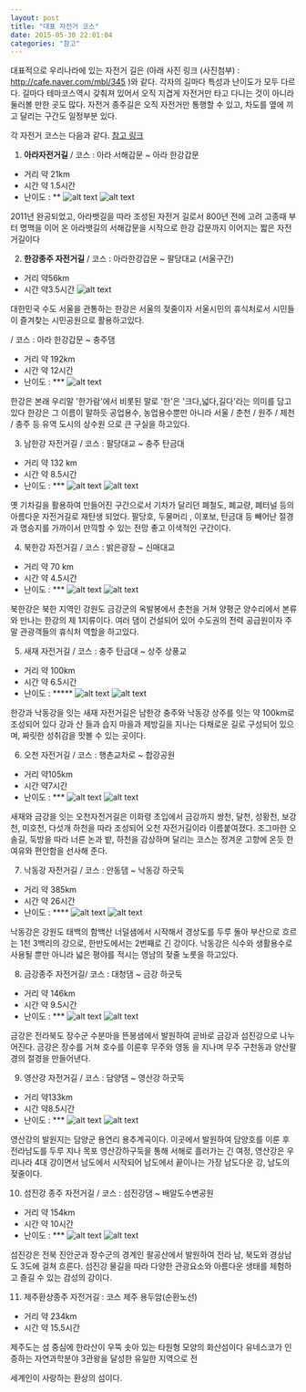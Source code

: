 ```yaml
---
layout: post
title: "대표 자전거 코스"
date: 2015-05-30 22:01:04
categories: "참고"
---
```


대표적으로 우리나라에 있는 자전거 길은 (아래 사진 링크 (사진첨부) : http://cafe.naver.com/mbl/345 )와 같다.
각자의 길마다 특성과 난이도가 모두 다르다. 길마다 테마코스역시 갖춰져 
있어서 오직 지겹게 자전거만 타고 다니는 것이 아니라 둘러볼 만한
곳도 많다. 자전거 종주길은 오직 자전거만 통행할 수 있고, 차도를 옆에 
끼고 달리는 구간도 일정부분 있다.

각 자전거 코스는 다음과 같다.
[참고 링크](http://www.riverguide.go.kr/cycleTour/main/index.do?RIVER_CD=RVRH&CRS_NO=41)

1. **아라자전거길** / 코스 : 아라 서해갑문 ~ 아라 한강갑문		
 - 거리 약 21km
 - 시간 약 1.5시간
 - 난이도 : **
![alt text](http://postfiles16.naver.net/20111112_255/mountaintour_1321048466530wulyP_JPEG/001_P1170218.jpg?type=w1)
![alt text](http://postfiles15.naver.net/20111112_30/mountaintour_1321039350078X41Oe_PNG/arbaramro_1610-554.png?type=w1)

2011년 완공되었고, 아라뱃길을 따라 조성된 자전거 길로서 800년 전에 
고려 고종때 부터 명맥을 이어 온 아라뱃길의 서해갑문을 시작으로 한강
갑문까지 이어지는 짧은 자전거길이다

2. **한강종주 자전거길** / 코스 : 아라한강갑문 ~ 팔당대교
(서울구간) 
 - 거리 약56km 
 - 시간 약3.5시간
![alt text](http://postfiles10.naver.net/20141013_169/mmmmmmm1212_1413181486172ntOfq_JPEG/%C7%D1%B0%AD_%C0%DA%C0%FC%B0%C5%B1%E6.jpg?type=w1)


대한민국 수도 서울을 관통하는 한강은 서울의 젖줄이자 서울시민의 휴식처로서 
시민들이 즐겨찾는 시민공원으로 활용하고있다.

 / 코스 : 아라 한강갑문 ~ 충주댐
 - 거리 약 192km 
 - 시간 약 12시간 
 - 난이도 : ***
![alt text](http://postfiles5.naver.net/20141013_68/mmmmmmm1212_1413181495094HYJlB_JPEG/%B8%B6%B0%EE%C3%B6%B1%B3.jpg?type=w1)

한강은 본래 우리말 '한가람'에서 비롯된 말로 '한'은 '크다,넓다,길다'라는
의미를 담고 있다 한강은 그 이름이 말하듯 공업용수, 농업용수뿐만 
아니라 서울 / 춘천 / 원주 / 제천 / 충주 등 유역 도시의 상수원
으로 큰 구실을 하고있다.

3. 남한강 자전거길 / 코스 : 팔당대교 ~ 충주 탄금대
 - 거리 약 132 km
 - 시간 약 8.5시간
 - 난이도 : ***
![alt text](http://cafeptthumb2.phinf.naver.net/20150412_179/dnrdlakstp_14288060261461iIGu_JPEG/new_1%B9%F8_20150410_125951.jpg?type=w740)
![alt text](http://cafeptthumb3.phinf.naver.net/20150412_266/dnrdlakstp_1428806028075Tyy2p_JPEG/new_10%B9%F8_20150410_130241.jpg?type=w740)

옛 기차길을 활용하여 만들어진 구간으로서 기차가 달리던 폐철도, 폐교량, 
폐터널 등의 아름다운 자전거길로 재탄생 되었다. 팔당호, 두물머리
, 이포보, 탄금대 등 빼어난 절경과 명승지를 가까이서 만끽할 수 있는
전망 좋고 이색적인 구간이다.

4. 북한강 자전거길 / 코스 : 밝은광장 ~ 신매대교
 - 거리 약 70 km
 - 시간 약 4.5시간
 - 난이도 : ***
![alt text](http://ncc.phinf.naver.net/ncc02/2012/8/23/192/1.jpg?type=w646)
![alt text](http://imgnews.naver.net/image/008/2015/05/25/2015052521152448898_1_99_20150525221603.jpg?type=w540)

북한강은 북한 지역인 강원도 금강군의 옥발봉에서 춘천을 거쳐 양평군 
양수리에서 본류와 만나는 한강의 제 1지류이다. 여러 댐이 건설되어 있어
수도권의 전력 공급원이자 주말 관광객들의 휴식처 역할을 하고있다.

5. 새재 자전거길 / 코스 : 충주 탄금대 ~ 상주 상풍교
 - 거리 약 100km
 - 시간 약 6.5시간
 - 난이도 : *****
![alt text](http://dthumb.phinf.naver.net/?src=http://dbscthumb.phinf.naver.net/2472_000_2/20131115145211074_ZB2ZYK428.jpg/comd1_8_i9.jpg?type=w690_fst_n&wm=Y&twidth=690&theight=460&opts=17)
![alt text](http://postfiles10.naver.net/20111127_281/an04333_1322399046361o8wJT_JPEG/%BB%F5%C0%E7%C0%DA%C0%FC%B0%C5%B1%E6%C1%D8%B0%F8%28%C3%E6%C1%D6%29.jpg?type=w3)

한강과 낙동강을 잇는 새재 자전거길은 남한강 충주와 낙동강 상주를 잇는 
약 100km로 조성되어 있다 강과 산 들과 습지 마을과 제방길을 지나는 
다채로운 길로 구성되어 있으며, 짜릿한 성취감을 맛볼 수 있는 곳이다.

6. 오천 자전거길 / 코스 : 행촌교차로 ~ 합강공원
 - 거리 약105km 
 - 시간 약7시간
 - 난이도 : ***
![alt text](http://imgnews.naver.net/image/003/2013/11/10/NISI20131110_0008950175_web_59_20131110133003.jpg?type=w540)
![alt text](http://postfiles3.naver.net/20140409_274/kainobgy_1396971985053cVROj_JPEG/20140408_083721.jpg?type=w3)

새재와 금강을 잇는 오천자전거길은 이화령 초입에서 금강까지 쌍천, 달천,
성황천, 보강천, 미호천, 다섯개 하천을 따라 조성되어 오천 자전거길이라 
이름붙여졌다. 조그마한 오솔길, 둑방을 따라 너른 논과 밭, 하천을
감상하며 달리는 코스는 정겨운 고향에 온듯 한 여유와 편안함을 선사해 준다.

7. 낙동강 자전거길 / 코스 : 안동댐 ~ 낙동강 하굿둑
 - 거리 약 385km 
 - 시간 약 26시간
 - 난이도 : ****
![alt text](http://postfiles5.naver.net/20131108_180/bsjung80_1383878926557GFYqF_JPEG/%B3%AB%B5%BF%B0%AD%C0%DA%C0%FC%B0%C5%B1%E6%C1%A63%B1%B8%B0%A3.jpg?type=w2)
![alt text](http://postfiles5.naver.net/20150525_260/yhsl002_1432550624672kAYr6_JPEG/IMG_5757.JPG?type=w2)

낙동강은 강원도 태백의 함백산 너덜샘에서 시작해서 경상도를 두루 돌아 
부산으로 흐르는 1천 3백리의 강으로, 한반도에서는 2번째로 긴 강이다.
낙동강은 식수와 생활용수로 사용될 뿐만 아니라 넓은 평야를 적시는 
영남의 젖줄 노릇을 하고있다.

8. 금강종주 자전거길/ 코스 : 대청댐 ~ 금강 하굿둑
 - 거리 약 146km 
 - 시간 약 9.5시간
 -  난이도 : ***
![alt text](http://postfiles16.naver.net/20120528_127/hyui_life_1338182830697vI2k8_JPEG/RIMG0249.jpg?type=w2)
![alt text](http://postfiles8.naver.net/20140823_71/khw5212_1408754610780keD3j_JPEG/6-%BF%AC%C7%B3%B8%E9_%B0%A5%B1%DD%B8%AE_%C0%CF%B4%EB_%28120%29_result.JPG?type=w2)

금강은 전라북도 장수군 수분마을 뜬봉샘에서 발원하여 곧바로 금강과 
섬진강으로 나누어진다. 금강은 장수를 거쳐 호수를 이룬후 무주와 영동
을 지나며 무주 구천동과 양산팔경의 절경을 만들어낸다.

9. 영산강 자전거길 / 코스 : 담양댐 ~ 영산강 하굿둑
 - 거리 약133km 
 - 시간 약8.5시간
 - 난이도 : ***
![alt text](http://postfiles3.naver.net/20150112_98/daihun_1421036547713Qa1iY_JPEG/20150111_105616_Pano.jpg?type=w3)
![alt text](http://postfiles12.naver.net/20150112_267/daihun_1421036549088TBdEm_JPEG/20150111_125941_Pano.jpg?type=w3)


영산강의 발원지는 담양군 용연리 용추계곡이다. 이곳에서 발원하여 담양호를 
이룬 후 전라남도를 두루 지나 목포 영산강하구둑을 통해 서해로 흘러가는 
긴 여정, 영산강은 우리나라 4대 강이면서 남도에서 시작되어 
남도에서 끝이나는 가장 남도다운 강, 남도의 젖줄이다.

10. 섬진강 종주 자전거길 / 코스 : 섬진강댐 ~ 배알도수변공원
 - 거리 약 154km
 - 시간 약 10시간
 -  난이도 : ***
![alt text](http://postfiles16.naver.net/20141002_223/klpfblog_1412251818988ufMXA_JPEG/%BC%B6%C1%F8%B0%AD2.JPG?type=w2)
![alt text](http://postfiles11.naver.net/20141002_122/klpfblog_1412251818637KH8Pq_JPEG/%BC%B6%C1%F8%B0%AD1.JPG?type=w2)

섬진강은 전북 진안군과 장수군의 경계인 팔공산에서 발원하여 전라 남, 북도와 
경상남도 3도에 걸쳐 흐른다. 섬진강 물길을 따라 다양한 관광요소와 
아름다운 생태를 체험하고 즐길 수 있는 감성의 강이다.

11. 제주환상종주 자전거길 : 코스 제주 용두암(순환노선)
 - 거리 약 234km
 - 시간 약 15.5시간

제주도는 섬 중심에 한라산이 우뚝 솟아 있는 타원형 모양의 화산섬이다
유네스코가 인증하는 자연과학분야 3관왕을 달성한 유일한 지역으로 전 

세계인이 사랑하는 환상의 섬이다.


